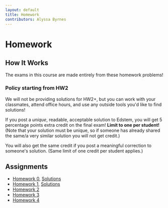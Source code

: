```yaml
---
layout: default
title: Homework
contributors: Alyssa Byrnes
---
```


# Homework

## How It Works

The exams in this course are made entirely from these homework problems! 

### Policy starting from HW2

We will not be providing solutions for HW2+, but you can work with your classmates, attend office hours, and use any outside tools you'd like to find solutions! 

If you post a *unique*, readable, acceptable solution to Edstem, you will get 5 percentage points extra credit on the final exam! **Limit to one per student!** (Note that your solution must be unique, so if someone has already shared the same/a very similar solution you will not get credit.)

You will also get the same credit if you post a meaningful correction to someone's solution. (Same limit of one credit per student applies.)

## Assignments

* [Homework 0](/comp455/static/HW/HW0.pdf), [Solutions](/comp455/static/HW/HW0-solutions.pdf)
* [Homework 1](/comp455/static/HW/HW1.pdf), [Solutions](/comp455/static/HW/HW1-solutions.pdf)
* [Homework 2](/comp455/static/HW/HW2.pdf)
* [Homework 3](/comp455/static/HW/HW3.pdf)
* [Homework 4](/comp455/static/HW/HW4.pdf)
